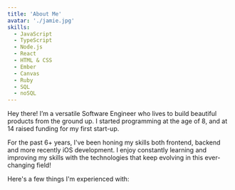 ```yaml
---
title: 'About Me'
avatar: './jamie.jpg'
skills:
  - JavaScript
  - TypeScript
  - Node.js
  - React
  - HTML & CSS
  - Ember
  - Canvas
  - Ruby
  - SQL
  - noSQL
---
```

Hey there! I’m a versatile Software Engineer who lives to build beautiful products from the ground up. I started programming at the age of 8, and at 14 raised funding for my first start-up.

For the past 6+ years, I've been honing my skills both frontend, backend and more recently iOS development. I enjoy constantly learning and improving my skills with the technologies that keep evolving in this ever-changing field!

Here's a few things I'm experienced with:
